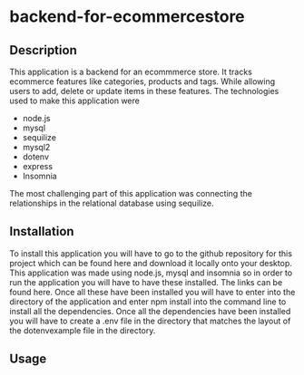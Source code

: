 # backend-for-ecommercestore

## Description

This application is a backend for an ecommmerce store. It tracks ecommerce features like categories, products and tags. While allowing users to add, delete or update items in these features.
The technologies used to make this application were

- node.js
- mysql
- sequilize
- mysql2
- dotenv
- express
- Insomnia

The most challenging part of this application was connecting the relationships in the relational database using sequilize.

## Installation

To install this application you will have to go to the github repository for this project which can be found here and download it locally onto your desktop. This application was made using node.js, mysql and insomnia so in order to run the application you will have to have these installed. The links can be found here. Once all these have been installed you will have to enter into the directory of the application and enter npm install into the command line to install all the dependencies. Once all the dependencies have been installed you will have to create a .env file in the directory that matches the layout of the dotenvexample file in the directory.

## Usage
